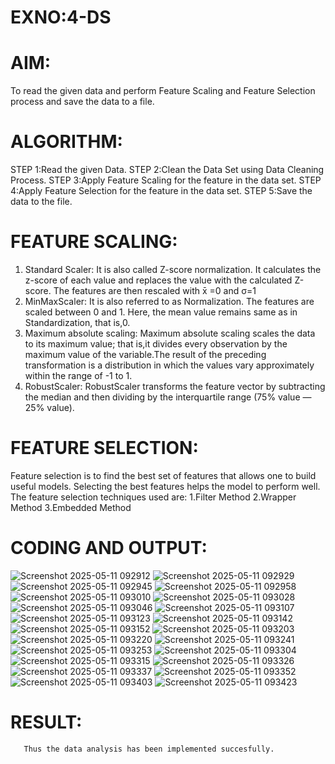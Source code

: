 # EXNO:4-DS
# AIM:
To read the given data and perform Feature Scaling and Feature Selection process and save the
data to a file.

# ALGORITHM:
STEP 1:Read the given Data.
STEP 2:Clean the Data Set using Data Cleaning Process.
STEP 3:Apply Feature Scaling for the feature in the data set.
STEP 4:Apply Feature Selection for the feature in the data set.
STEP 5:Save the data to the file.

# FEATURE SCALING:
1. Standard Scaler: It is also called Z-score normalization. It calculates the z-score of each value and replaces the value with the calculated Z-score. The features are then rescaled with x̄ =0 and σ=1
2. MinMaxScaler: It is also referred to as Normalization. The features are scaled between 0 and 1. Here, the mean value remains same as in Standardization, that is,0.
3. Maximum absolute scaling: Maximum absolute scaling scales the data to its maximum value; that is,it divides every observation by the maximum value of the variable.The result of the preceding transformation is a distribution in which the values vary approximately within the range of -1 to 1.
4. RobustScaler: RobustScaler transforms the feature vector by subtracting the median and then dividing by the interquartile range (75% value — 25% value).

# FEATURE SELECTION:
Feature selection is to find the best set of features that allows one to build useful models. Selecting the best features helps the model to perform well.
The feature selection techniques used are:
1.Filter Method
2.Wrapper Method
3.Embedded Method

# CODING AND OUTPUT:

![Screenshot 2025-05-11 092912](https://github.com/user-attachments/assets/a9737606-d866-4bfe-ac1a-5e0fabde166e)
![Screenshot 2025-05-11 092929](https://github.com/user-attachments/assets/6e0fbc3a-b81f-4cce-bb6e-a4a411245772)
![Screenshot 2025-05-11 092945](https://github.com/user-attachments/assets/b379f94b-f56f-473f-9e1f-7cbc4a74bff2)
![Screenshot 2025-05-11 092958](https://github.com/user-attachments/assets/54464c58-3580-4644-86be-f52751462ea3)
![Screenshot 2025-05-11 093010](https://github.com/user-attachments/assets/66da2d6d-145b-40eb-83f8-e9b3a58baef6)
![Screenshot 2025-05-11 093028](https://github.com/user-attachments/assets/72335263-25b1-4939-bb48-53838ebc0bc6)
![Screenshot 2025-05-11 093046](https://github.com/user-attachments/assets/9dcdce72-7cee-425d-a8f3-18a5cbbc69b0)
![Screenshot 2025-05-11 093107](https://github.com/user-attachments/assets/889589ea-6607-4954-ac7c-f0d4b4ace0de)
![Screenshot 2025-05-11 093123](https://github.com/user-attachments/assets/022739bc-2ec3-47fc-9aaf-082a7b1a062a)
![Screenshot 2025-05-11 093142](https://github.com/user-attachments/assets/6f1272da-f14c-4291-8709-465fac68870e)
![Screenshot 2025-05-11 093152](https://github.com/user-attachments/assets/364712e2-bba4-47e4-80ab-aa1b59903704)
![Screenshot 2025-05-11 093203](https://github.com/user-attachments/assets/7d5399ec-4873-4565-a363-11c54be152aa)
![Screenshot 2025-05-11 093220](https://github.com/user-attachments/assets/6c4eaec5-8ad9-41b0-9222-48955752882f)
![Screenshot 2025-05-11 093241](https://github.com/user-attachments/assets/fbbd542f-4700-47cc-8944-3754d92eecfe)
![Screenshot 2025-05-11 093253](https://github.com/user-attachments/assets/9f114e92-ffd7-47ed-9d8e-440c46816b9c)
![Screenshot 2025-05-11 093304](https://github.com/user-attachments/assets/a0c874d3-7502-45f1-a825-ce8ff71c8562)
![Screenshot 2025-05-11 093315](https://github.com/user-attachments/assets/e22365a6-f7ff-46ee-adee-4e809fd4ea91)
![Screenshot 2025-05-11 093326](https://github.com/user-attachments/assets/b53a5b57-101f-4260-9a8d-cb9fb3f55d89)
![Screenshot 2025-05-11 093337](https://github.com/user-attachments/assets/2a8f66b0-1a8d-4239-afb5-e0cd51df2d04)
![Screenshot 2025-05-11 093352](https://github.com/user-attachments/assets/9a7a7a96-7819-4ab7-967c-218b5a36427a)
![Screenshot 2025-05-11 093403](https://github.com/user-attachments/assets/802fbdca-83fe-4348-948f-02fd10d7149c)
![Screenshot 2025-05-11 093423](https://github.com/user-attachments/assets/e5f9a5dd-f477-4b32-8c9a-39f57dde31d5)



       
# RESULT:
       Thus the data analysis has been implemented succesfully.
